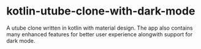 # kotlin-utube-clone-with-dark-mode
A utube clone written in kotlin with material design. The app also contains many enhanced features for better user experience alongwith support for dark mode.

